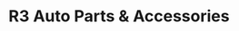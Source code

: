 ---
title: "R3 Auto Parts & Accessories"
url: /san-pablo/r3-auto-parts-and-accessories/
shop: car parts
---
